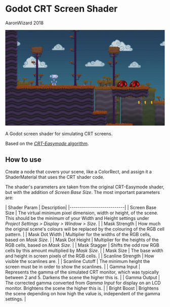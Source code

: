 # Godot CRT Screen Shader

AaronWizard
2018

![](docs/screenshot.png)

A Godot screen shader for simulating CRT screens.

Based on the [*CRT-Easymode* algorithm](https://github.com/libretro/glsl-shaders/blob/master/crt/shaders/crt-easymode.glsl).

## How to use

Create a node that covers your scene, like a ColorRect, and assign it a ShaderMaterial that uses the CRT shader code.

The shader's parameters are taken from the original CRT-Easymode shader, but with the addition of *Screen Base Size*. The most important parameters are:

| Shader Param | Description|
|---------------------------|
| Screen Base Size | The virtual minimum pixel dimension, width or height, of the scene. This should be the minimum of your Width and Height settings under *Project Settings > Display > Window > Size*. |
| Mask Strength | How much the original scene's colours will be replaced by the colouring of the RGB cell pattern. |
| Mask Dot Width | Multiplier for the widths of the RGB cells, based on *Mask Size*. |
| Mask Dot Height | Multiplier for the heights of the RGB cells, based on *Mask Size*. |
| Mask Stagger | Shifts the odd row RGB cells by this amount multiplied by *Mask Size*. |
| Mask Size | The base width and height in screen pixels of the RGB cells. |
| Scanline Strength | How visible the scanlines are. |
| Scanline Cutoff | The minimum height the screen must be in order to show the scanlines. |
| Gamma Input | Represents the gamma of the simulated CRT monitor, which was typically between 2 and 5. Darkens the scene the higher this is. |
| Gamma Output | The corrected gamma converted from *Gamma Input* for display on an LCD monitor. Brightens the scene the higher this is. |
| Bright Boost | Brightens the scene depending on how high the value is, independent of the gamma settings. |

